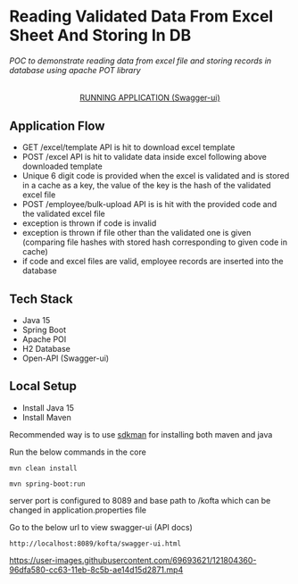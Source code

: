 # Reading Validated Data From Excel Sheet And Storing In DB

###### POC to demonstrate reading data from excel file and storing records in database using apache POT library

<center>
	<a target='_blank' href='https://read-excel-spring-boot-poi.herokuapp.com/kofta/swagger-ui.html'>RUNNING APPLICATION (Swagger-ui)</a>
</center>

## Application Flow

* GET /excel/template API is hit to download excel template 
* POST /excel API is hit to validate data inside excel following above downloaded template
* Unique 6 digit code is provided when the excel is validated and is stored in a cache as a key, the value of the key is the hash of the validated excel file 
* POST /employee/bulk-upload API is is hit with the provided code and the validated excel file
* exception is thrown if code is invalid
* exception is thrown if file other than the validated one is given (comparing file hashes with stored hash corresponding to given code in cache)
* if code and excel files are valid, employee records are inserted into the database

## Tech Stack

* Java 15
* Spring Boot
* Apache POI
* H2 Database
* Open-API (Swagger-ui)

## Local Setup

* Install Java 15
* Install Maven

Recommended way is to use [sdkman](https://sdkman.io/) for installing both maven and java

Run the below commands in the core

```
mvn clean install
```

```
mvn spring-boot:run

```

server port is configured to 8089 and base path to /kofta which can be changed in application.properties file

Go to the below url to view swagger-ui (API docs)

```
http://localhost:8089/kofta/swagger-ui.html
```


https://user-images.githubusercontent.com/69693621/121804360-96dfa580-cc63-11eb-8c5b-ae14d15d2871.mp4


